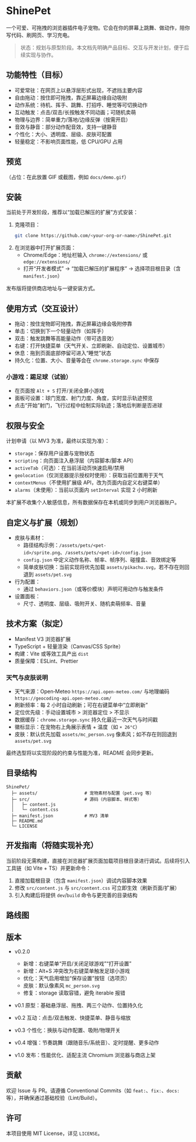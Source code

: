# ShinePet

一个可爱、可拖拽的浏览器插件电子宠物。它会在你的屏幕上跳舞、做动作，陪你写代码、刷网页、学习充电。

> 状态：规划与原型阶段。本文档先明确产品目标、交互与开发计划，便于后续实现与协作。

## 功能特性（目标）

- 可爱常驻：在网页上以悬浮层形式出现，不遮挡主要内容
- 自由拖动：按住即可拖拽，靠近屏幕边缘自动吸附
- 动作系统：待机、挥手、跳舞、打招呼、睡觉等可切换动作
- 互动触发：点击/双击/长按触发不同动画；可随机卖萌
- 物理与边界：简单重力/落地/边缘反弹（按需开启）
- 音效与静音：部分动作配音效，支持一键静音
- 个性化：大小、透明度、层级、皮肤可配置
- 轻量稳定：不影响页面性能，低 CPU/GPU 占用

## 预览

（占位：在此放置 GIF 或截图，例如 `docs/demo.gif`）

## 安装

当前处于开发阶段，推荐以“加载已解压的扩展”方式安装：

1. 克隆项目：
   ```bash
   git clone https://github.com/<your-org-or-name>/ShinePet.git
   ```
2. 在浏览器中打开扩展页面：
   - Chrome/Edge：地址栏输入 `chrome://extensions/` 或 `edge://extensions/`
   - 打开“开发者模式” → “加载已解压的扩展程序” → 选择项目根目录（含 `manifest.json`）

发布版将提供商店地址与一键安装方式。

## 使用方式（交互设计）

- 拖动：按住宠物即可拖拽，靠近屏幕边缘会吸附停靠
- 单击：切换到下一个轻量动作（如挥手）
- 双击：触发跳舞等高能量动作（带可选音效）
- 右键：打开快捷菜单（天气开关、立即刷新、自动定位、设置城市）
- 休息：拖到页面底部停留可进入“睡觉”状态
- 持久化：位置、大小、音量等会在 `chrome.storage.sync` 中保存

### 小游戏：踢足球（试验）

- 在页面按 `Alt + S` 打开/关闭全屏小游戏
- 面板可设置：球门宽度、射门力度、角度，实时显示轨迹预览
- 点击“开始”射门，飞行过程中绘制实际轨迹；落地后判断是否进球

## 权限与安全

计划申请（以 MV3 为准，最终以实现为准）：

- `storage`：保存用户设置与宠物状态
- `scripting`：向页面注入悬浮层（内容脚本/脚本 API）
- `activeTab`（可选）：在当前活动页快速启用/禁用
- `geolocation`（仅浏览器提示授权时使用）：获取当前位置用于天气
- `contextMenus`（不使用扩展级 API，改为页面内自定义右键菜单）
- `alarms`（未使用）：当前以页面内 `setInterval` 实现 2 小时刷新

本扩展不收集个人敏感信息，所有数据保存在本机或同步到用户浏览器账户。

## 自定义与扩展（规划）

- 皮肤与素材：
  - 路径结构示例：`/assets/pets/<pet-id>/sprite.png`、`/assets/pets/<pet-id>/config.json`
  - `config.json` 中定义动作名称、帧率、帧序列、碰撞盒、音效绑定等
  - 简单皮肤切换：当前实现将优先加载 `assets/pikachu.svg`，若不存在则回退到 `assets/pet.svg`
- 行为配置：
  - 通过 `behaviors.json`（或等价模块）声明可用动作与触发条件
- 设置面板：
  - 尺寸、透明度、层级、吸附开关、随机卖萌频率、音量

## 技术方案（拟定）

- Manifest V3 浏览器扩展
- TypeScript + 轻量渲染（Canvas/CSS Sprite）
- 构建：Vite 或等效工具产出 `dist`
- 质量保障：ESLint、Prettier

### 天气与皮肤说明

- 天气来源：Open‑Meteo `https://api.open-meteo.com/` 与地理编码 `https://geocoding-api.open-meteo.com/`
- 刷新频率：每 2 小时自动刷新；可在右键菜单中“立即刷新”
- 定位优先级：手动设置城市 > 浏览器定位 > 不显示
- 数据缓存：`chrome.storage.sync` 持久化最近一次天气与时间戳
- 徽标显示：在宠物右上角展示表情 + 温度（如 `☀️ 26°C`）
- 皮肤：默认优先加载 `assets/mc_person.svg` 像素风；如不存在则回退到 `assets/pet.svg`

最终选型将以实现阶段的约束与性能为准，README 会同步更新。

## 目录结构

```
ShinePet/
  ├─ assets/                  # 宠物素材与配置（pet.svg 等）
  ├─ src/                     # 源码（内容脚本、样式等） 
  │   ├─ content.js
  │   └─ content.css
  ├─ manifest.json            # MV3 清单
  ├─ README.md
  └─ LICENSE
```

## 开发指南（将随实现补充）

当前阶段无需构建，直接在浏览器扩展页面加载项目根目录进行调试。后续将引入工具链（如 Vite + TS）并更新命令：

1. 直接加载根目录（包含 `manifest.json`）调试内容脚本效果
2. 修改 `src/content.js` 与 `src/content.css` 可立即生效（刷新页面/扩展）
3. 引入构建后将提供 `dev`/`build` 命令与更完善的目录结构

## 路线图
## 版本

- v0.2.0
  - 新增：右键菜单“开启/关闭足球游戏”“打开设置”
  - 新增：Alt+S 冲突改为右键菜单触发足球小游戏
  - 优化：天气启用增加“保存设置”按钮（选项页）
  - 皮肤：默认像素风 `mc_person.svg`
  - 修复：storage 读取容错，避免 iterable 报错


- v0.1 原型：基础悬浮层、拖拽、两三个动作、位置持久化
- v0.2 互动：点击/双击触发、快捷菜单、静音与缩放
- v0.3 个性化：换肤与动作配置、吸附/物理开关
- v0.4 增强：节奏跳舞（跟随音乐/系统音）、定时提醒、更多动作
- v1.0 发布：性能优化、适配主流 Chromium 浏览器与商店上架

## 贡献

欢迎 Issue 与 PR。请遵循 Conventional Commits（如 `feat:`、`fix:`、`docs:` 等），并确保通过基础校验（Lint/Build）。

## 许可

本项目使用 MIT License，详见 `LICENSE`。

